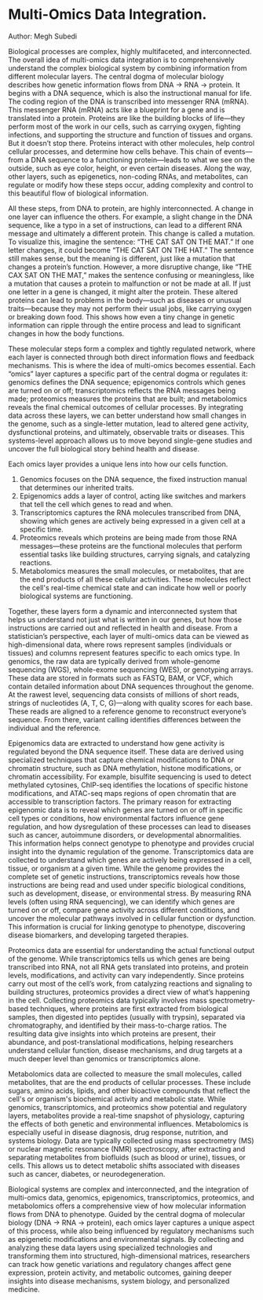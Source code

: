 # Multi-Omics Data Integration.
Author: Megh Subedi <br>

Biological processes are complex, highly multifaceted, and interconnected. The overall idea of multi-omics data integration is to comprehensively understand the complex biological system by combining information from different molecular layers. The central dogma of molecular biology describes how genetic information flows from DNA -> RNA -> protein. It begins with a DNA sequence, which is also the instructional manual for life. The coding region of the DNA is transcribed into messenger RNA (mRNA). This messenger RNA (mRNA) acts like a blueprint for a gene and is translated into a protein. Proteins are like the building blocks of life—they perform most of the work in our cells, such as carrying oxygen, fighting infections, and supporting the structure and function of tissues and organs. But it doesn’t stop there. Proteins interact with other molecules, help control cellular processes, and determine how cells behave. This chain of events—from a DNA sequence to a functioning protein—leads to what we see on the outside, such as eye color, height, or even certain diseases. Along the way, other layers, such as epigenetics, non-coding RNAs, and metabolites, can regulate or modify how these steps occur, adding complexity and control to this beautiful flow of biological information.<br>

All these steps, from DNA to protein, are highly interconnected. A change in one layer can influence the others. For example, a slight change in the DNA sequence, like a typo in a set of instructions, can lead to a different RNA message and ultimately a different protein. This change is called a mutation. To visualize this, imagine the sentence: “THE CAT SAT ON THE MAT.” If one letter changes, it could become “THE CAT SAT ON THE HAT.” The sentence still makes sense, but the meaning is different, just like a mutation that changes a protein’s function. However, a more disruptive change, like “THE CAX SAT ON THE MAT,” makes the sentence confusing or meaningless, like a mutation that causes a protein to malfunction or not be made at all. If just one letter in a gene is changed, it might alter the protein. These altered proteins can lead to problems in the body—such as diseases or unusual traits—because they may not perform their usual jobs, like carrying oxygen or breaking down food. This shows how even a tiny change in genetic information can ripple through the entire process and lead to significant changes in how the body functions. <br> 

These molecular steps form a complex and tightly regulated network, where each layer is connected through both direct information flows and feedback mechanisms. This is where the idea of multi-omics becomes essential. Each “omics” layer captures a specific part of the central dogma or regulates it: genomics defines the DNA sequence; epigenomics controls which genes are turned on or off; transcriptomics reflects the RNA messages being made; proteomics measures the proteins that are built; and metabolomics reveals the final chemical outcomes of cellular processes. By integrating data across these layers, we can better understand how small changes in the genome, such as a single-letter mutation, lead to altered gene activity, dysfunctional proteins, and ultimately, observable traits or diseases. This systems-level approach allows us to move beyond single-gene studies and uncover the full biological story behind health and disease.<br> 

Each omics layer provides a unique lens into how our cells function.
1.	Genomics focuses on the DNA sequence, the fixed instruction manual that determines our inherited traits.
2.	Epigenomics adds a layer of control, acting like switches and markers that tell the cell which genes to read and when.
3.	Transcriptomics captures the RNA molecules transcribed from DNA, showing which genes are actively being expressed in a given cell at a specific time.
4.	Proteomics reveals which proteins are being made from those RNA messages—these proteins are the functional molecules that perform essential tasks like building structures, carrying signals, and catalyzing reactions.
5.	Metabolomics measures the small molecules, or metabolites, that are the end products of all these cellular activities. These molecules reflect the cell's real-time chemical state and can indicate how well or poorly biological systems are functioning.<br> 

Together, these layers form a dynamic and interconnected system that helps us understand not just what is written in our genes, but how those instructions are carried out and reflected in health and disease. From a statistician’s perspective, each layer of multi-omics data can be viewed as high-dimensional data, where rows represent samples (individuals or tissues) and columns represent features specific to each omics type. 
In genomics, the raw data are typically derived from whole-genome sequencing (WGS), whole-exome sequencing (WES), or genotyping arrays. These data are stored in formats such as FASTQ, BAM, or VCF, which contain detailed information about DNA sequences throughout the genome. At the rawest level, sequencing data consists of millions of short reads, strings of nucleotides (A, T, C, G)—along with quality scores for each base. These reads are aligned to a reference genome to reconstruct everyone’s sequence. From there, variant calling identifies differences between the individual and the reference.<br> 

Epigenomics data are extracted to understand how gene activity is regulated beyond the DNA sequence itself. These data are derived using specialized techniques that capture chemical modifications to DNA or chromatin structure, such as DNA methylation, histone modifications, or chromatin accessibility. For example, bisulfite sequencing is used to detect methylated cytosines, ChIP-seq identifies the locations of specific histone modifications, and ATAC-seq maps regions of open chromatin that are accessible to transcription factors. The primary reason for extracting epigenomic data is to reveal which genes are turned on or off in specific cell types or conditions, how environmental factors influence gene regulation, and how dysregulation of these processes can lead to diseases such as cancer, autoimmune disorders, or developmental abnormalities. This information helps connect genotype to phenotype and provides crucial insight into the dynamic regulation of the genome. Transcriptomics data are collected to understand which genes are actively being expressed in a cell, tissue, or organism at a given time. While the genome provides the complete set of genetic instructions, transcriptomics reveals how those instructions are being read and used under specific biological conditions, such as development, disease, or environmental stress. By measuring RNA levels (often using RNA sequencing), we can identify which genes are turned on or off, compare gene activity across different conditions, and uncover the molecular pathways involved in cellular function or dysfunction. This information is crucial for linking genotype to phenotype, discovering disease biomarkers, and developing targeted therapies.<br> 

Proteomics data are essential for understanding the actual functional output of the genome. While transcriptomics tells us which genes are being transcribed into RNA, not all RNA gets translated into proteins, and protein levels, modifications, and activity can vary independently. Since proteins carry out most of the cell’s work, from catalyzing reactions and signaling to building structures, proteomics provides a direct view of what’s happening in the cell. Collecting proteomics data typically involves mass spectrometry-based techniques, where proteins are first extracted from biological samples, then digested into peptides (usually with trypsin), separated via chromatography, and identified by their mass-to-charge ratios. The resulting data give insights into which proteins are present, their abundance, and post-translational modifications, helping researchers understand cellular function, disease mechanisms, and drug targets at a much deeper level than genomics or transcriptomics alone.<br> 

Metabolomics data are collected to measure the small molecules, called metabolites, that are the end products of cellular processes. These include sugars, amino acids, lipids, and other bioactive compounds that reflect the cell's or organism's biochemical activity and metabolic state. While genomics, transcriptomics, and proteomics show potential and regulatory layers, metabolites provide a real-time snapshot of physiology, capturing the effects of both genetic and environmental influences. Metabolomics is especially useful in disease diagnosis, drug response, nutrition, and systems biology. Data are typically collected using mass spectrometry (MS) or nuclear magnetic resonance (NMR) spectroscopy, after extracting and separating metabolites from biofluids (such as blood or urine), tissues, or cells. This allows us to detect metabolic shifts associated with diseases such as cancer, diabetes, or neurodegeneration.<br> 

Biological systems are complex and interconnected, and the integration of multi-omics data, genomics, epigenomics, transcriptomics, proteomics, and metabolomics offers a comprehensive view of how molecular information flows from DNA to phenotype. Guided by the central dogma of molecular biology (DNA → RNA → protein), each omics layer captures a unique aspect of this process, while also being influenced by regulatory mechanisms such as epigenetic modifications and environmental signals. By collecting and analyzing these data layers using specialized technologies and transforming them into structured, high-dimensional matrices, researchers can track how genetic variations and regulatory changes affect gene expression, protein activity, and metabolic outcomes, gaining deeper insights into disease mechanisms, system biology, and personalized medicine.

